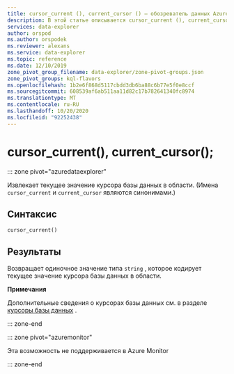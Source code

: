 ```yaml
---
title: cursor_current (), current_cursor () — обозреватель данных Azure | Документация Майкрософт
description: В этой статье описывается cursor_current (), current_cursor () в обозреватель данных Azure.
services: data-explorer
author: orspod
ms.author: orspodek
ms.reviewer: alexans
ms.service: data-explorer
ms.topic: reference
ms.date: 12/10/2019
zone_pivot_group_filename: data-explorer/zone-pivot-groups.json
zone_pivot_groups: kql-flavors
ms.openlocfilehash: 1b2e6f868d5117cbdd3db6ba88c6b77e5f0e8ccf
ms.sourcegitcommit: 608539af6ab511aa11d82c17b782641340fc8974
ms.translationtype: MT
ms.contentlocale: ru-RU
ms.lasthandoff: 10/20/2020
ms.locfileid: "92252438"
---
```

# <a name="cursor_current-current_cursor"></a>cursor_current(), current_cursor();

::: zone pivot="azuredataexplorer"

Извлекает текущее значение курсора базы данных в области. (Имена `cursor_current` и `current_cursor` являются синонимами.)

## <a name="syntax"></a>Синтаксис

`cursor_current()`

## <a name="returns"></a>Результаты

Возвращает одиночное значение типа `string` , которое кодирует текущее значение курсора базы данных в области.

**Примечания**

Дополнительные сведения о курсорах базы данных см. в разделе [курсоры базы данных](../management/databasecursor.md) .

::: zone-end

::: zone pivot="azuremonitor"

Эта возможность не поддерживается в Azure Monitor

::: zone-end
